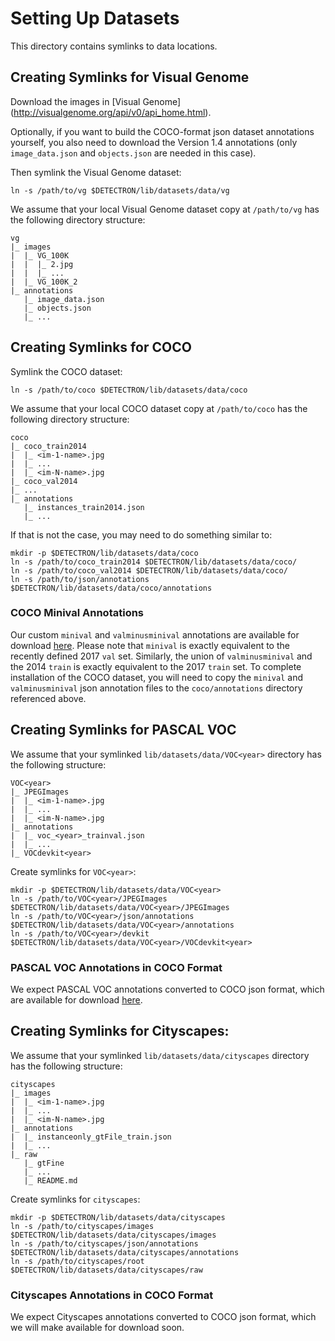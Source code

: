 # Setting Up Datasets

This directory contains symlinks to data locations.

## Creating Symlinks for Visual Genome

Download the images in [Visual Genome] (http://visualgenome.org/api/v0/api_home.html).

Optionally, if you want to build the COCO-format json dataset annotations yourself, you also need to download the Version 1.4 annotations (only `image_data.json` and `objects.json` are needed in this case).

Then symlink the Visual Genome dataset:

```
ln -s /path/to/vg $DETECTRON/lib/datasets/data/vg
```

We assume that your local Visual Genome dataset copy at `/path/to/vg` has the following directory structure:

```
vg
|_ images
|  |_ VG_100K
|  |  |_ 2.jpg
|  |  |_ ...
|  |_ VG_100K_2
|_ annotations
   |_ image_data.json
   |_ objects.json
   |_ ...
```

## Creating Symlinks for COCO

Symlink the COCO dataset:

```
ln -s /path/to/coco $DETECTRON/lib/datasets/data/coco
```

We assume that your local COCO dataset copy at `/path/to/coco` has the following directory structure:

```
coco
|_ coco_train2014
|  |_ <im-1-name>.jpg
|  |_ ...
|  |_ <im-N-name>.jpg
|_ coco_val2014
|_ ...
|_ annotations
   |_ instances_train2014.json
   |_ ...
```

If that is not the case, you may need to do something similar to:

```
mkdir -p $DETECTRON/lib/datasets/data/coco
ln -s /path/to/coco_train2014 $DETECTRON/lib/datasets/data/coco/
ln -s /path/to/coco_val2014 $DETECTRON/lib/datasets/data/coco/
ln -s /path/to/json/annotations $DETECTRON/lib/datasets/data/coco/annotations
```

### COCO Minival Annotations

Our custom `minival` and `valminusminival` annotations are available for download [here](https://dl.fbaipublicfiles.com/detectron/coco/coco_annotations_minival.tgz).
Please note that `minival` is exactly equivalent to the recently defined 2017 `val` set.
Similarly, the union of `valminusminival` and the 2014 `train` is exactly equivalent to the 2017 `train` set. To complete installation of the COCO dataset, you will need to copy the `minival` and `valminusminival` json annotation files to the `coco/annotations` directory referenced above.

## Creating Symlinks for PASCAL VOC

We assume that your symlinked `lib/datasets/data/VOC<year>` directory has the following structure:

```
VOC<year>
|_ JPEGImages
|  |_ <im-1-name>.jpg
|  |_ ...
|  |_ <im-N-name>.jpg
|_ annotations
|  |_ voc_<year>_trainval.json
|  |_ ...
|_ VOCdevkit<year>
```

Create symlinks for `VOC<year>`:

```
mkdir -p $DETECTRON/lib/datasets/data/VOC<year>
ln -s /path/to/VOC<year>/JPEGImages $DETECTRON/lib/datasets/data/VOC<year>/JPEGImages
ln -s /path/to/VOC<year>/json/annotations $DETECTRON/lib/datasets/data/VOC<year>/annotations
ln -s /path/to/VOC<year>/devkit $DETECTRON/lib/datasets/data/VOC<year>/VOCdevkit<year>
```

### PASCAL VOC Annotations in COCO Format

We expect PASCAL VOC annotations converted to COCO json format, which are available for download [here](https://storage.googleapis.com/coco-dataset/external/PASCAL_VOC.zip ).

## Creating Symlinks for Cityscapes:

We assume that your symlinked `lib/datasets/data/cityscapes` directory has the following structure:

```
cityscapes
|_ images
|  |_ <im-1-name>.jpg
|  |_ ...
|  |_ <im-N-name>.jpg
|_ annotations
|  |_ instanceonly_gtFile_train.json
|  |_ ...
|_ raw
   |_ gtFine
   |_ ...
   |_ README.md
```

Create symlinks for `cityscapes`:

```
mkdir -p $DETECTRON/lib/datasets/data/cityscapes
ln -s /path/to/cityscapes/images $DETECTRON/lib/datasets/data/cityscapes/images
ln -s /path/to/cityscapes/json/annotations $DETECTRON/lib/datasets/data/cityscapes/annotations
ln -s /path/to/cityscapes/root $DETECTRON/lib/datasets/data/cityscapes/raw
```

### Cityscapes Annotations in COCO Format

We expect Cityscapes annotations converted to COCO json format, which we will make available for download soon.
